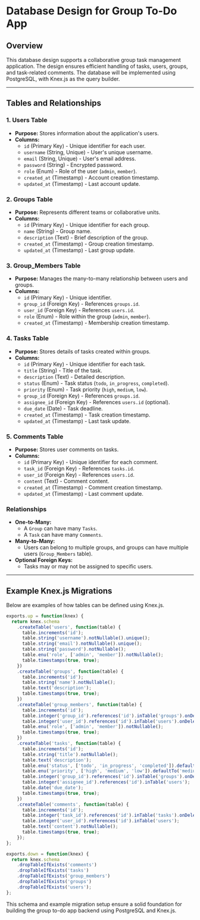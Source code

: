 # Database Design for Group To-Do App

## Overview

This database design supports a collaborative group task management application. The design ensures efficient handling of tasks, users, groups, and task-related comments. The database will be implemented using PostgreSQL, with Knex.js as the query builder.

---

## Tables and Relationships

### 1. **Users Table**

- **Purpose:** Stores information about the application's users.
- **Columns:**
    - `id` (Primary Key) - Unique identifier for each user.
    - `username` (String, Unique) - User's unique username.
    - `email` (String, Unique) - User's email address.
    - `password` (String) - Encrypted password.
    - `role` (Enum) - Role of the user (`admin`, `member`).
    - `created_at` (Timestamp) - Account creation timestamp.
    - `updated_at` (Timestamp) - Last account update.

### 2. **Groups Table**

- **Purpose:** Represents different teams or collaborative units.
- **Columns:**
    - `id` (Primary Key) - Unique identifier for each group.
    - `name` (String) - Group name.
    - `description` (Text) - Brief description of the group.
    - `created_at` (Timestamp) - Group creation timestamp.
    - `updated_at` (Timestamp) - Last group update.

### 3. **Group\_Members Table**

- **Purpose:** Manages the many-to-many relationship between users and groups.
- **Columns:**
    - `id` (Primary Key) - Unique identifier.
    - `group_id` (Foreign Key) - References `groups.id`.
    - `user_id` (Foreign Key) - References `users.id`.
    - `role` (Enum) - Role within the group (`admin`, `member`).
    - `created_at` (Timestamp) - Membership creation timestamp.

### 4. **Tasks Table**

- **Purpose:** Stores details of tasks created within groups.
- **Columns:**
    - `id` (Primary Key) - Unique identifier for each task.
    - `title` (String) - Title of the task.
    - `description` (Text) - Detailed description.
    - `status` (Enum) - Task status (`todo`, `in_progress`, `completed`).
    - `priority` (Enum) - Task priority (`high`, `medium`, `low`).
    - `group_id` (Foreign Key) - References `groups.id`.
    - `assignee_id` (Foreign Key) - References `users.id` (optional).
    - `due_date` (Date) - Task deadline.
    - `created_at` (Timestamp) - Task creation timestamp.
    - `updated_at` (Timestamp) - Last task update.

### 5. **Comments Table**

- **Purpose:** Stores user comments on tasks.
- **Columns:**
    - `id` (Primary Key) - Unique identifier for each comment.
    - `task_id` (Foreign Key) - References `tasks.id`.
    - `user_id` (Foreign Key) - References `users.id`.
    - `content` (Text) - Comment content.
    - `created_at` (Timestamp) - Comment creation timestamp.
    - `updated_at` (Timestamp) - Last comment update.

### Relationships

- **One-to-Many:**
    - A `Group` can have many `Tasks`.
    - A `Task` can have many `Comments`.
- **Many-to-Many:**
    - Users can belong to multiple groups, and groups can have multiple users (`Group_Members` table).
- **Optional Foreign Keys:**
    - Tasks may or may not be assigned to specific users.

---

## Example Knex.js Migrations

Below are examples of how tables can be defined using Knex.js.

```jsx
exports.up = function(knex) {
  return knex.schema
    .createTable('users', function(table) {
      table.increments('id');
      table.string('username').notNullable().unique();
      table.string('email').notNullable().unique();
      table.string('password').notNullable();
      table.enu('role', ['admin', 'member']).notNullable();
      table.timestamps(true, true);
    })
    .createTable('groups', function(table) {
      table.increments('id');
      table.string('name').notNullable();
      table.text('description');
      table.timestamps(true, true);
    })
    .createTable('group_members', function(table) {
      table.increments('id');
      table.integer('group_id').references('id').inTable('groups').onDelete('CASCADE');
      table.integer('user_id').references('id').inTable('users').onDelete('CASCADE');
      table.enu('role', ['admin', 'member']).notNullable();
      table.timestamps(true, true);
    })
    .createTable('tasks', function(table) {
      table.increments('id');
      table.string('title').notNullable();
      table.text('description');
      table.enu('status', ['todo', 'in_progress', 'completed']).defaultTo('todo');
      table.enu('priority', ['high', 'medium', 'low']).defaultTo('medium');
      table.integer('group_id').references('id').inTable('groups').onDelete('CASCADE');
      table.integer('assignee_id').references('id').inTable('users');
      table.date('due_date');
      table.timestamps(true, true);
    })
    .createTable('comments', function(table) {
      table.increments('id');
      table.integer('task_id').references('id').inTable('tasks').onDelete('CASCADE');
      table.integer('user_id').references('id').inTable('users');
      table.text('content').notNullable();
      table.timestamps(true, true);
    });
};

exports.down = function(knex) {
  return knex.schema
    .dropTableIfExists('comments')
    .dropTableIfExists('tasks')
    .dropTableIfExists('group_members')
    .dropTableIfExists('groups')
    .dropTableIfExists('users');
};

```

This schema and example migration setup ensure a solid foundation for building the group to-do app backend using PostgreSQL and Knex.js.